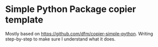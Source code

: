 # Simple Python Package copier template

Mostly based on https://github.com/dfm/copier-simple-python. Writing step-by-step to make sure I understand what it does.
